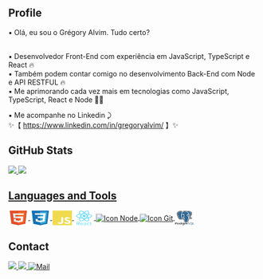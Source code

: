## Profile

<div>
  ▪ Olá, eu sou o Grégory Alvim. Tudo certo? <br /><br />
  
  ▪ Desenvolvedor Front-End com experiência em JavaScript, TypeScript e React 🔥 <br />
  ▪ Também podem contar comigo no desenvolvimento Back-End com Node e API RESTFUL 🔥 <br />
  ▪ Me aprimorando cada vez mais em tecnologias como JavaScript, TypeScript, React e Node 💛🚀 <br />

  ▪ Me acompanhe no Linkedin ⤸ <br />
  ✨【 https://www.linkedin.com/in/gregoryalvim/ 】✨
</div>

## GitHub Stats
<!--   &include_all_commits=true&count_private=true -->
<div>
  <a href="https://github.com/gregoryAlvim">
  <img height="160em" src="https://github-readme-stats.vercel.app/api?username=gregoryAlvim&show_icons=true&theme=react"/>
  
  <img height="160em" src="https://github-readme-stats.vercel.app/api/top-langs/?username=gregoryAlvim&layout=compact&langs_count=7&theme=react"/>
</div>

## Languages and Tools
 
<div style="display: inline_block">
  <a href="https://developer.mozilla.org/pt-BR/docs/Web/HTML" target="_blank" rel="noreferrer">
    <img align="center" alt="Icon HTML" height="30" width="40" src="https://raw.githubusercontent.com/devicons/devicon/master/icons/html5/html5-original.svg"/>
  </a>
  
  <a href="https://developer.mozilla.org/pt-BR/docs/Web/CSS" target="_blank" rel="noreferrer">
    <img align="center" alt="Icon CSS" height="30" width="40" src="https://raw.githubusercontent.com/devicons/devicon/master/icons/css3/css3-original.svg"/>
  </a>
  
  <a href="https://developer.mozilla.org/pt-BR/docs/Web/JavaScript" target="_blank" rel="noreferrer">
    <img align="center" alt="Icon Javascript" height="30" width="40" src="https://raw.githubusercontent.com/devicons/devicon/master/icons/javascript/javascript-plain.svg"/>
  </a>
  
  <a href="https://pt-br.reactjs.org/" target="_blank" rel="noreferrer">
    <img align="center" alt="Icon React" height="30" width="40" src="https://raw.githubusercontent.com/devicons/devicon/master/icons/react/react-original-wordmark.svg"/>
  </a>
  
  <a href="https://nodejs.org/en/" target="_blank" rel="noreferrer">
    <img align="center" alt="Icon Node" height="30" width="40" src="https://www.vectorlogo.zone/logos/nodejs/nodejs-icon.svg"/>
  </a>

  <a href="https://git-scm.com/" target="_blank" rel="noreferrer">
    <img align="center" alt="Icon Git" height="30" width="40" src="https://www.vectorlogo.zone/logos/git-scm/git-scm-icon.svg"/> 
  </a>
  
  <a href="https://www.postgresql.org" target="_blank" rel="noreferrer"> 
    <img align="center" alt="Icon Git" height="30" width="40" src="https://raw.githubusercontent.com/devicons/devicon/master/icons/postgresql/postgresql-original-wordmark.svg"/> 
  </a> 
</div>
  
## Contact
  
<div> 
  <a href="https://www.linkedin.com/in/grégory-alvim/" target="_blank">
    <img src="https://img.shields.io/badge/-LinkedIn-%230077B5?style=for-the-badge&logo=linkedin&logoColor=white" target="_blank">
  </a>

  <a href="https://instagram.com/gregori_alvim" target="_blank">
    <img src="https://img.shields.io/badge/-Instagram-%23E4405F?style=for-the-badge&logo=instagram&logoColor=white" target="_blank">
  </a>

  <a href = "mailto:gregori.alvim@gmail.com">
    <img alt="Mail" src="https://img.shields.io/badge/Gmail-D14836?style=for-the-badge&logo=gmail&logoColor=white">
  </a>
</div>

<!-- 
  <img height="150vh" align="right" alt="Greg-yoda" src="https://media.giphy.com/media/ZVik7pBtu9dNS/giphy.gif">
-->
  
<!--   
  <img align="center" alt="Greg-Ts" height="30" width="40" src="https://raw.githubusercontent.com/devicons/devicon/master/icons/typescript/typescript-plain.svg">
  <img align="center" alt="Greg-Python" height="30" width="40" src="https://raw.githubusercontent.com/devicons/devicon/master/icons/python/python-original.svg">
  <img align="center" alt="Greg-Csharp" height="30" width="40" src="https://raw.githubusercontent.com/devicons/devicon/master/icons/csharp/csharp-original.svg">
-->

<!--   
  Configs
  https://github.com/anuraghazra/github-readme-stats
-->
  
